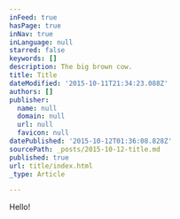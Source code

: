 ```yaml
---
inFeed: true
hasPage: true
inNav: true
inLanguage: null
starred: false
keywords: []
description: The big brown cow.
title: Title
dateModified: '2015-10-11T21:34:23.088Z'
authors: []
publisher:
  name: null
  domain: null
  url: null
  favicon: null
datePublished: '2015-10-12T01:36:08.828Z'
sourcePath: _posts/2015-10-12-title.md
published: true
url: title/index.html
_type: Article

---
```

Hello!
